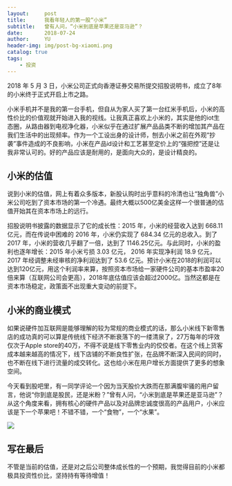 ```yaml
---
layout:     post
title:      我看年轻人的第一股“小米”
subtitle:   曾有人问，“小米到底是苹果还是亚马逊”？
date:       2018-07-24
author:     YU
header-img: img/post-bg-xiaomi.png
catalog: true
tags:
    - 投资
---
```


2018 年 5 月 3 日，小米公司正式向香港证券交易所提交招股说明书，成立了8年的小米终于正式开启上市之路。

小米手机并不是我的第一台手机，但自从为家人买了第一台红米手机后，小米的高性价比的价值观就开始进入我的视线。让我真正喜欢上小米的，其实是他的iot生态圈，从路由器到电视净化器，小米似乎在通过扩展产品品类不断的增加其产品在我们生活中的出现频率。作为一个工设出身的设计师，刨去小米之前在外观“抄袭”事件造成的不良影响，小米在产品id设计和工艺甚至定价上的“强把控”还是让我非常认可的。好的产品应该是耐用的，是面向大众的，是设计精良的。


## 小米的估值

说到小米的估值，网上有着众多版本，新股认购时出乎意料的冷清也让“独角兽”小米公司吃到了资本市场的第一个冷遇。最终大概以500亿美金这样一个很普通的估值开始其在资本市场上的远行。

招股说明书披露的数据显示了它的成长性：2015 年，小米的经营收入达到 668.11亿元，而在传说中困难的 2016 年，小米仍实现了 684.34 亿元的总收入。到了 2017 年，小米的营收几乎翻了一倍，达到了 1146.25亿元。与此同时，小米的盈利也逐年增长：2015 年小米亏损 3.03 亿元， 2016 年实现净利润 18.9 亿元，2017 年经调整未经审核的净利润达到了 53.6 亿元。预计小米在2018的利润可以达到120亿元，用这个利润率来算，按照资本市场给一家硬件公司的基本市盈率20倍来算（互联网公司会更高），2018年底估值应该会超过2000亿。当然这都是在资本市场稳定，政策面不出现重大变动的前提下。

## 小米的商业模式

如果说硬件加互联网是能够理解的较为常规的商业模式的话，那么小米线下新零售店的成功真的可以算是传统线下经济不断衰落下的一缕清泉了，27万每年的坪效仅次于Apple store的40万，不得不说是线下零售业内的佼佼者。在这个线上货客成本越来越高的情况下，线下店铺的不断良性扩张，在品牌不断深入民间的同时，也不断在线下进行流量的成交转化。这也给小米在用户增长方面提供了更多的想象空间。

今天看到股吧里，有一同学评论一个因为当天股价大跌而在那满腹牢骚的用户留言，他说“你到底是股民，还是米粉？”曾有人问，“小米到底是苹果还是亚马逊”？从这个角度来看，拥有核心的硬件产品以及对品牌忠诚度很高的产品用户，小米应该是下一个苹果吧！不错不错，一个“食物”，一个“水果”。

![](http://upload.semidata.info/new.eefocus.com/article/image/2017/11/24/5a17b08b7b82d.png)

## 写在最后

不管是当前的估值，还是对之后公司整体成长性的一个预期，我觉得目前的小米都极具投资性价比，坚持持有等待增值！







